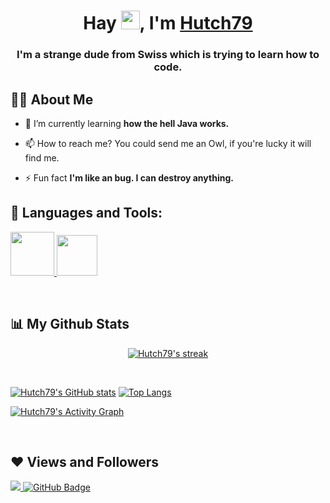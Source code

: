 <h1 align="center">Hay <img src="https://raw.githubusercontent.com/MartinHeinz/MartinHeinz/master/wave.gif" width="30px">, I'm <a href="https://www.spigotmc.org/resources/authors/hutch79.643873/">Hutch79</a></h1>
<h3 align="center">I'm a strange dude from Swiss which is trying to learn how to code.</h3>


## 🙋‍♂️ About Me

- 🌱 I’m currently learning **how the hell Java works.**

- 📫 How to reach me? You could send me an Owl, if you're lucky it will find me.

- ⚡ Fun fact **I'm like an bug. I can destroy anything.**


## 🚀 Languages and Tools:

<p align="left"> 
    <a href="https://www.java.com" target="_blank"> <img src="https://img.icons8.com/color/48/000000/java-coffee-cup-logo.png"width="70" height="70"/> </a>
    <a href="https://www.jetbrains.com/de-de/idea/" target="_blank"> <img src="https://www.jetbrains.com/idea/img/idea-edu.svg"width="65" height="65"/> </a>
</p>
<br/>

## 📊 My Github Stats

<p align="center">
    <a href="https://github.com/Hutch79/">
        <img alt="Hutch79's streak" src="http://github-readme-streak-stats.herokuapp.com?user=Hutch79&hide_border=true&date_format=j%20M%5B%20Y%5D&background=0D1117&border=00FFF7&stroke=00FFF7&ring=008CFF&fire=0033FF&currStreakNum=008CFF&sideNums=008CFF&currStreakLabel=00D0FF&sideLabels=00D0FF&dates=00D0FF)](https://git.io/streak-stats)](https://git.io/streak-stats)"/>
    </a>
</p>


  <br/>
     
  [![Hutch79's GitHub stats](https://github-readme-stats.vercel.app/api?username=Hutch79&show_icons=true&theme=transparent)](https://github.com/Hutch79/)
[![Top Langs](https://github-readme-stats.vercel.app/api/top-langs/?username=Hutch79&layout=compact&theme=transparent)](https://github.com/Hutch79/)



<a href="https://github.com/Hutch79/"><img alt="Hutch79's Activity Graph" src="https://activity-graph.herokuapp.com/graph?username=Hutch79&bg_color=0D1117&color=5BCDEC&line=5BCDEC&point=FFFFFF&hide_border=true" /></a>

<br/>


## ❤ Views and Followers
<a href="https://github.com/Hutch79">
    <img src="https://komarev.com/ghpvc/?username=Hutch79">
</a>
<a href="https://github.com/Hutch79?tab=followers"><img src="https://img.shields.io/github/followers/Hutch79?label=Followers&style=social" alt="GitHub Badge"></a>
